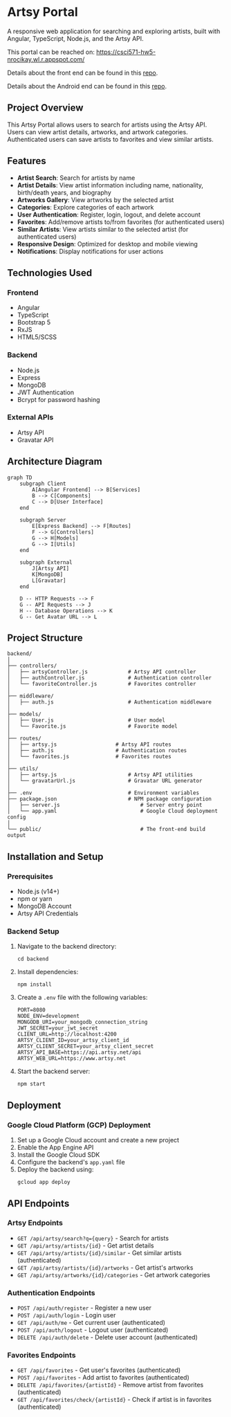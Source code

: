# Artsy Portal

A responsive web application for searching and exploring artists, built with Angular, TypeScript, Node.js, and the Artsy API.

This portal can be reached on: https://csci571-hw5-nrocikay.wl.r.appspot.com/

Details about the front end can be found in this [repo](https://github.com/Omiikay/Artsy-Frontend).

Details about the Android end can be found in this [repo](https://github.com/Omiikay/Artsy-Android).

## Project Overview

This Artsy Portal allows users to search for artists using the Artsy API. Users can view artist details, artworks, and artwork categories. Authenticated users can save artists to favorites and view similar artists.

## Features

- **Artist Search**: Search for artists by name
- **Artist Details**: View artist information including name, nationality, birth/death years, and biography
- **Artworks Gallery**: View artworks by the selected artist
- **Categories**: Explore categories of each artwork
- **User Authentication**: Register, login, logout, and delete account
- **Favorites**: Add/remove artists to/from favorites (for authenticated users)
- **Similar Artists**: View artists similar to the selected artist (for authenticated users)
- **Responsive Design**: Optimized for desktop and mobile viewing
- **Notifications**: Display notifications for user actions

## Technologies Used

### Frontend
- Angular
- TypeScript
- Bootstrap 5
- RxJS
- HTML5/SCSS

### Backend
- Node.js
- Express
- MongoDB
- JWT Authentication
- Bcrypt for password hashing

### External APIs
- Artsy API
- Gravatar API

## Architecture Diagram

```mermaid
graph TD
    subgraph Client
        A[Angular Frontend] --> B[Services]
        B --> C[Components]
        C --> D[User Interface]
    end
    
    subgraph Server
        E[Express Backend] --> F[Routes]
        F --> G[Controllers]
        G --> H[Models]
        G --> I[Utils]
    end
    
    subgraph External
        J[Artsy API]
        K[MongoDB]
        L[Gravatar]
    end
    
    D -- HTTP Requests --> F
    G -- API Requests --> J
    H -- Database Operations --> K
    G -- Get Avatar URL --> L
```

## Project Structure

```
backend/
│
├── controllers/
│   ├── artsyController.js             # Artsy API controller
│   ├── authController.js              # Authentication controller
│   └── favoriteController.js          # Favorites controller
│
├── middleware/
│   ├── auth.js                        # Authentication middleware
│
├── models/
│   ├── User.js                        # User model
│   └── Favorite.js                    # Favorite model
│
├── routes/
│   ├── artsy.js                   # Artsy API routes
│   ├── auth.js                    # Authentication routes
│   └── favorites.js               # Favorites routes
│
├── utils/
│   ├── artsy.js                       # Artsy API utilities
│   └── gravatarUrl.js                 # Gravatar URL generator
│
├── .env                               # Environment variables
├── package.json                       # NPM package configuration
│   ├── server.js                          # Server entry point
│   └── app.yaml                           # Google Cloud deployment config
│
└── public/                                # The front-end build output
```


## Installation and Setup

### Prerequisites
- Node.js (v14+)
- npm or yarn
- MongoDB Account
- Artsy API Credentials

### Backend Setup
1. Navigate to the backend directory:
   ```
   cd backend
   ```

2. Install dependencies:
   ```
   npm install
   ```

3. Create a `.env` file with the following variables:
   ```
   PORT=8080
   NODE_ENV=development
   MONGODB_URI=your_mongodb_connection_string
   JWT_SECRET=your_jwt_secret
   CLIENT_URL=http://localhost:4200
   ARTSY_CLIENT_ID=your_artsy_client_id
   ARTSY_CLIENT_SECRET=your_artsy_client_secret
   ARTSY_API_BASE=https://api.artsy.net/api
   ARTSY_WEB_URL=https://www.artsy.net
   ```

4. Start the backend server:
   ```
   npm start
   ```

## Deployment

### Google Cloud Platform (GCP) Deployment

1. Set up a Google Cloud account and create a new project
2. Enable the App Engine API
3. Install the Google Cloud SDK
4. Configure the backend's `app.yaml` file
5. Deploy the backend using:
   ```
   gcloud app deploy
   ```

## API Endpoints

### Artsy Endpoints
- `GET /api/artsy/search?q={query}` - Search for artists
- `GET /api/artsy/artists/{id}` - Get artist details
- `GET /api/artsy/artists/{id}/similar` - Get similar artists (authenticated)
- `GET /api/artsy/artists/{id}/artworks` - Get artist's artworks
- `GET /api/artsy/artworks/{id}/categories` - Get artwork categories

### Authentication Endpoints
- `POST /api/auth/register` - Register a new user
- `POST /api/auth/login` - Login user
- `GET /api/auth/me` - Get current user (authenticated)
- `POST /api/auth/logout` - Logout user (authenticated)
- `DELETE /api/auth/delete` - Delete user account (authenticated)

### Favorites Endpoints
- `GET /api/favorites` - Get user's favorites (authenticated)
- `POST /api/favorites` - Add artist to favorites (authenticated)
- `DELETE /api/favorites/{artistId}` - Remove artist from favorites (authenticated)
- `GET /api/favorites/check/{artistId}` - Check if artist is in favorites (authenticated)
